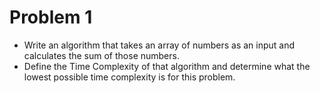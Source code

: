 # Problem 1

- Write an algorithm that takes an array of numbers as an input and calculates the sum of those numbers.
- Define the Time Complexity of that algorithm and determine what the lowest possible time complexity is for this problem.
